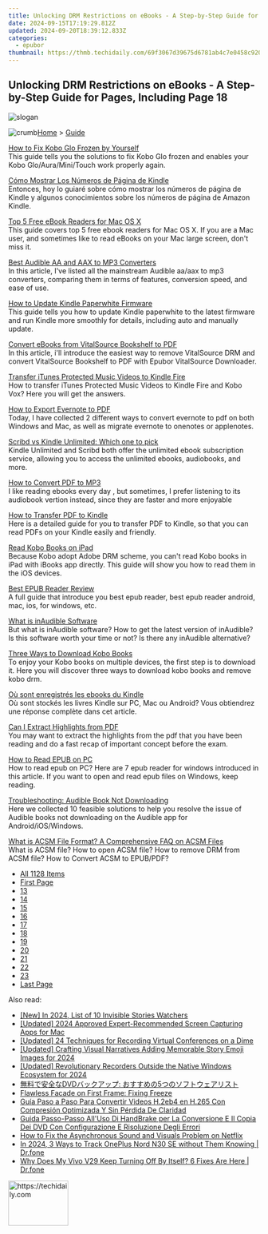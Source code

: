 ```yaml
---
title: Unlocking DRM Restrictions on eBooks - A Step-by-Step Guide for Pages, Including Page 18
date: 2024-09-15T17:19:29.812Z
updated: 2024-09-20T18:39:12.833Z
categories:
  - epubor
thumbnail: https://thmb.techidaily.com/69f3067d39675d6781ab4c7e0458c920b25824edab0f0d8186f7e1accf89f14a.jpg
---
```


## Unlocking DRM Restrictions on eBooks - A Step-by-Step Guide for Pages, Including Page 18

![slogan](http://www.epubor.com/images/guide-banner-word.png)

![crumb](http://www.epubor.com/images/ol_home.png)[Home](https://tools.techidaily.com/epubor/products/) \> [Guide](https://tools.techidaily.com/epubor/products/)

[How to Fix Kobo Glo Frozen by Yourself](https://tools.techidaily.com/epubor/products/)  
 This guide tells you the solutions to fix Kobo Glo frozen and enables your Kobo Glo/Aura/Mini/Touch work properly again. 

[Cómo Mostrar Los Números de Página de Kindle](https://tools.techidaily.com/epubor/products/)  
 Entonces, hoy lo guiaré sobre cómo mostrar los números de página de Kindle y algunos conocimientos sobre los números de página de Amazon Kindle.

[Top 5 Free eBook Readers for Mac OS X](https://tools.techidaily.com/epubor/reader/)  
 This guide covers top 5 free ebook readers for Mac OS X. If you are a Mac user, and sometimes like to read eBooks on your Mac large screen, don't miss it.

[Best Audible AA and AAX to MP3 Converters](https://tools.techidaily.com/epubor/products/)  
 In this article, I've listed all the mainstream Audible aa/aax to mp3 converters, comparing them in terms of features, conversion speed, and ease of use.

[How to Update Kindle Paperwhite Firmware](https://tools.techidaily.com/epubor/products/)  
 This guide tells you how to update Kindle paperwhite to the latest firmware and run Kindle more smoothly for details, including auto and manually update.

[Convert eBooks from VitalSource Bookshelf to PDF](https://tools.techidaily.com/epubor/products/)  
 In this article, i'll introduce the easiest way to remove VitalSource DRM and convert VitalSource Bookshelf to PDF with Epubor VitalSource Downloader.

[Transfer iTunes Protected Music Videos to Kindle Fire](https://tools.techidaily.com/epubor/transfer/)  
 How to transfer iTunes Protected Music Videos to Kindle Fire and Kobo Vox? Here you will get the answers.

[How to Export Evernote to PDF](https://tools.techidaily.com/epubor/products/)  
 Today, I have collected 2 different ways to convert evernote to pdf on both Windows and Mac, as well as migrate evernote to onenotes or applenotes.

[Scribd vs Kindle Unlimited: Which one to pick](https://tools.techidaily.com/epubor/products/)  
 Kindle Unlimited and Scribd both offer the unlimited ebook subscription service, allowing you to access the unlimited ebooks, audiobooks, and more.

[How to Convert PDF to MP3](https://tools.techidaily.com/epubor/products/)  
 I like reading ebooks every day , but sometimes, I prefer listening to its audiobook vertion instead, since they are faster and more enjoyable

[How to Transfer PDF to Kindle](https://tools.techidaily.com/epubor/transfer/)  
 Here is a detailed guide for you to transfer PDF to Kindle, so that you can read PDFs on your Kindle easily and friendly.

[Read Kobo Books on iPad](https://tools.techidaily.com/epubor/products/)  
 Because Kobo adopt Adobe DRM scheme, you can't read Kobo books in iPad with iBooks app directly. This guide will show you how to read them in the iOS devices.

[Best EPUB Reader Review](https://tools.techidaily.com/epubor/reader/)  
 A full guide that introduce you best epub reader, best epub reader android, mac, ios, for windows, etc.

[What is inAudible Software](https://tools.techidaily.com/epubor/products/)  
 But what is inAudible software? How to get the latest version of inAudible? Is this software worth your time or not? Is there any inAudible alternative?

[Three Ways to Download Kobo Books](https://tools.techidaily.com/epubor/products/)  
 To enjoy your Kobo books on multiple devices, the first step is to download it. Here you will discover three ways to download kobo books and remove kobo drm.

[Où sont enregistrés les ebooks du Kindle](https://tools.techidaily.com/epubor/products/)  
 Où sont stockés les livres Kindle sur PC, Mac ou Android? Vous obtiendrez une réponse complète dans cet article.

[Can I Extract Highlights from PDF](https://tools.techidaily.com/epubor/products/)  
 You may want to extract the highlights from the pdf that you have been reading and do a fast recap of important concept before the exam. 

[How to Read EPUB on PC](https://tools.techidaily.com/epubor/products/)  
 How to read epub on PC? Here are 7 epub reader for windows introduced in this article. If you want to open and read epub files on Windows, keep reading.

[Troubleshooting: Audible Book Not Downloading](https://tools.techidaily.com/epubor/products/)  
 Here we collected 10 feasible solutions to help you resolve the issue of Audible books not downloading on the Audible app for Android/iOS/Windows.

[What is ACSM File Format? A Comprehensive FAQ on ACSM Files](https://tools.techidaily.com/epubor/products/)  
 What is ACSM file? How to open ACSM file? How to remove DRM from ACSM file? How to Convert ACSM to EPUB/PDF?

* [All 1128 Items](https://tools.techidaily.com/epubor/products/)
* [First Page](https://tools.techidaily.com/epubor/products/)
* [13](https://tools.techidaily.com/epubor/products/)
* [14](https://tools.techidaily.com/epubor/products/)
* [15](https://tools.techidaily.com/epubor/products/)
* [16](https://tools.techidaily.com/epubor/products/)
* [17](https://tools.techidaily.com/epubor/products/)
* [18](https://tools.techidaily.com/epubor/products/)
* [19](https://tools.techidaily.com/epubor/products/)
* [20](https://tools.techidaily.com/epubor/products/)
* [21](https://tools.techidaily.com/epubor/products/)
* [22](https://tools.techidaily.com/epubor/products/)
* [23](https://tools.techidaily.com/epubor/products/)
* [Last Page](https://tools.techidaily.com/epubor/products/)

<ins class="adsbygoogle"
     style="display:block"
     data-ad-format="autorelaxed"
     data-ad-client="ca-pub-7571918770474297"
     data-ad-slot="1223367746"></ins>

<ins class="adsbygoogle"
     style="display:block"
     data-ad-client="ca-pub-7571918770474297"
     data-ad-slot="8358498916"
     data-ad-format="auto"
     data-full-width-responsive="true"></ins>

<span class="atpl-alsoreadstyle">Also read:</span>
<div><ul>
<li><a href="https://instagram-video-files.techidaily.com/new-in-2024-list-of-10-invisible-stories-watchers/"><u>[New] In 2024, List of 10 Invisible Stories Watchers</u></a></li>
<li><a href="https://digital-screen-recording.techidaily.com/updated-2024-approved-expert-recommended-screen-capturing-apps-for-mac/"><u>[Updated] 2024 Approved Expert-Recommended Screen Capturing Apps for Mac</u></a></li>
<li><a href="https://screen-sharing-recording.techidaily.com/updated-24-techniques-for-recording-virtual-conferences-on-a-dime/"><u>[Updated] 24 Techniques for Recording Virtual Conferences on a Dime</u></a></li>
<li><a href="https://instagram-videos.techidaily.com/updated-crafting-visual-narratives-adding-memorable-story-emoji-images-for-2024/"><u>[Updated] Crafting Visual Narratives Adding Memorable Story Emoji Images for 2024</u></a></li>
<li><a href="https://desktop-recording.techidaily.com/updated-revolutionary-recorders-outside-the-native-windows-ecosystem-for-2024/"><u>[Updated] Revolutionary Recorders Outside the Native Windows Ecosystem for 2024</u></a></li>
<li><a href="https://discover-amazing.techidaily.com/dvd-5/"><u>無料で安全なDVDバックアップ: おすすめの5つのソフトウェアリスト</u></a></li>
<li><a href="https://games-able.techidaily.com/flawless-facade-on-first-frame-fixing-freeze/"><u>Flawless Facade on First Frame: Fixing Freeze</u></a></li>
<li><a href="https://discover-amazing.techidaily.com/guia-paso-a-paso-para-convertir-videos-h2eb4-en-h265-con-compresion-optimizada-y-sin-perdida-de-claridad/"><u>Guía Paso a Paso Para Convertir Videos H.2eb4 en H.265 Con Compresión Optimizada Y Sin Pérdida De Claridad</u></a></li>
<li><a href="https://discover-amazing.techidaily.com/guida-passo-passo-alluso-di-handbrake-per-la-conversione-e-il-copia-dei-dvd-con-configurazione-e-risoluzione-degli-errori/"><u>Guida Passo-Passo All'Uso Di HandBrake per La Conversione E Il Copia Dei DVD Con Configurazione E Risoluzione Degli Errori</u></a></li>
<li><a href="https://discover-amazing.techidaily.com/how-to-fix-the-asynchronous-sound-and-visuals-problem-on-netflix/"><u>How to Fix the Asynchronous Sound and Visuals Problem on Netflix</u></a></li>
<li><a href="https://android-location-track.techidaily.com/in-2024-3-ways-to-track-oneplus-nord-n30-se-without-them-knowing-drfone-by-drfone-virtual-android/"><u>In 2024, 3 Ways to Track OnePlus Nord N30 SE without Them Knowing | Dr.fone</u></a></li>
<li><a href="https://howto.techidaily.com/why-does-my-vivo-v29-keep-turning-off-by-itself-6-fixes-are-here-drfone-by-drfone-fix-android-problems-fix-android-problems/"><u>Why Does My Vivo V29 Keep Turning Off By Itself? 6 Fixes Are Here | Dr.fone</u></a></li>
</ul></div>

<!-- affiliate ads begin -->
<a href="https://bluettiit.sjv.io/c/5597632/2148127/17093" target="_top" id="2148127">
  <img src="//a.impactradius-go.com/display-ad/17093-2148127" border="0" alt="https://techidaily.com" width="120" height="90"/>
</a>
<img height="0" width="0" src="https://bluettiit.sjv.io/i/5597632/2148127/17093" style="position:absolute;visibility:hidden;" border="0" />
<!-- affiliate ads end -->

